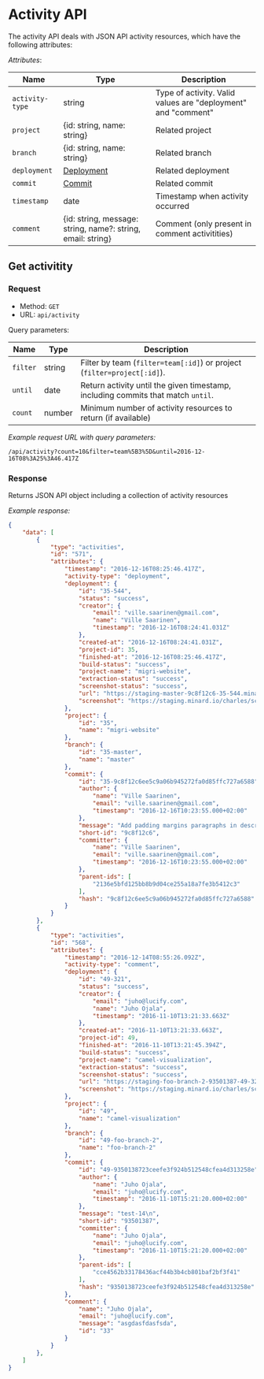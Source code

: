 
# Activity API

The activity API deals with JSON API activity resources,
which have the following attributes:

*Attributes*:

Name|Type|Description
----|----|-----------
`activity-type`|string|Type of activity. Valid values are "deployment" and "comment"
`project`|{id: string, name: string}|Related project
`branch`|{id: string, name: string}|Related branch
`deployment`|[Deployment](api-deployment.md)|Related deployment
`commit`|[Commit](api-commit.md)|Related commit
`timestamp`|date|Timestamp when activity occurred
`comment`|{id: string, message: string, name?: string, email: string}|Comment (only present in comment activitities)

## Get activitity

### Request

- Method: `GET`
- URL: `api/activity`

Query parameters:

Name|Type|Description
----|----|-----------
`filter`|string|Filter by team (`filter=team[:id]`) or project (`filter=project[:id]`).
`until`|date|Return activity until the given timestamp, including commits that match `until`.
`count`|number|Minimum number of activity resources to return (if available)

*Example request URL with query parameters:*
```
/api/activity?count=10&filter=team%5B3%5D&until=2016-12-16T08%3A25%3A46.417Z
```

### Response

Returns JSON API object including a collection of activity resources

*Example response:*
```json
{
    "data": [
        {
            "type": "activities",
            "id": "571",
            "attributes": {
                "timestamp": "2016-12-16T08:25:46.417Z",
                "activity-type": "deployment",
                "deployment": {
                    "id": "35-544",
                    "status": "success",
                    "creator": {
                        "email": "ville.saarinen@gmail.com",
                        "name": "Ville Saarinen",
                        "timestamp": "2016-12-16T08:24:41.031Z"
                    },
                    "created-at": "2016-12-16T08:24:41.031Z",
                    "project-id": 35,
                    "finished-at": "2016-12-16T08:25:46.417Z",
                    "build-status": "success",
                    "project-name": "migri-website",
                    "extraction-status": "success",
                    "screenshot-status": "success",
                    "url": "https://staging-master-9c8f12c6-35-544.minard.io",
                    "screenshot": "https://staging.minard.io/charles/screenshot/35/544?token=72359d4cc2fa0f005962e624a205010128281ff8870fca8695240f3881c7d13b"
                },
                "project": {
                    "id": "35",
                    "name": "migri-website"
                },
                "branch": {
                    "id": "35-master",
                    "name": "master"
                },
                "commit": {
                    "id": "35-9c8f12c6ee5c9a06b945272fa0d85ffc727a6588",
                    "author": {
                        "name": "Ville Saarinen",
                        "email": "ville.saarinen@gmail.com",
                        "timestamp": "2016-12-16T10:23:55.000+02:00"
                    },
                    "message": "Add padding margins paragraphs in description texts\n",
                    "short-id": "9c8f12c6",
                    "committer": {
                        "name": "Ville Saarinen",
                        "email": "ville.saarinen@gmail.com",
                        "timestamp": "2016-12-16T10:23:55.000+02:00"
                    },
                    "parent-ids": [
                        "2136e5bfd125bb8b9d04ce255a18a7fe3b5412c3"
                    ],
                    "hash": "9c8f12c6ee5c9a06b945272fa0d85ffc727a6588"
                }
            }
        },
        {
            "type": "activities",
            "id": "568",
            "attributes": {
                "timestamp": "2016-12-14T08:55:26.092Z",
                "activity-type": "comment",
                "deployment": {
                    "id": "49-321",
                    "status": "success",
                    "creator": {
                        "email": "juho@lucify.com",
                        "name": "Juho Ojala",
                        "timestamp": "2016-11-10T13:21:33.663Z"
                    },
                    "created-at": "2016-11-10T13:21:33.663Z",
                    "project-id": 49,
                    "finished-at": "2016-11-10T13:21:45.394Z",
                    "build-status": "success",
                    "project-name": "camel-visualization",
                    "extraction-status": "success",
                    "screenshot-status": "success",
                    "url": "https://staging-foo-branch-2-93501387-49-321.minard.io",
                    "screenshot": "https://staging.minard.io/charles/screenshot/49/321?token=063d5bf3c97eeb1924b49e91bccf41b8ae7beac370d5a60da3d70c217d1834c0"
                },
                "project": {
                    "id": "49",
                    "name": "camel-visualization"
                },
                "branch": {
                    "id": "49-foo-branch-2",
                    "name": "foo-branch-2"
                },
                "commit": {
                    "id": "49-9350138723ceefe3f924b512548cfea4d313258e",
                    "author": {
                        "name": "Juho Ojala",
                        "email": "juho@lucify.com",
                        "timestamp": "2016-11-10T15:21:20.000+02:00"
                    },
                    "message": "test-14\n",
                    "short-id": "93501387",
                    "committer": {
                        "name": "Juho Ojala",
                        "email": "juho@lucify.com",
                        "timestamp": "2016-11-10T15:21:20.000+02:00"
                    },
                    "parent-ids": [
                        "cce4562b33178436acf44b3b4cb801baf2bf3f41"
                    ],
                    "hash": "9350138723ceefe3f924b512548cfea4d313258e"
                },
                "comment": {
                    "name": "Juho Ojala",
                    "email": "juho@lucify.com",
                    "message": "asgdasfdasfsda",
                    "id": "33"
                }
            }
        },
    ]
}
```
